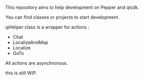This repository aims to help development on Pepper and qisdk.

You can find classes or projects to start development.

qiHelper class is a wrapper for actions :
- Chat
- LocalizeAndMap
- Localize
- GoTo

All actions are asynchronous.

this is still WIP.
